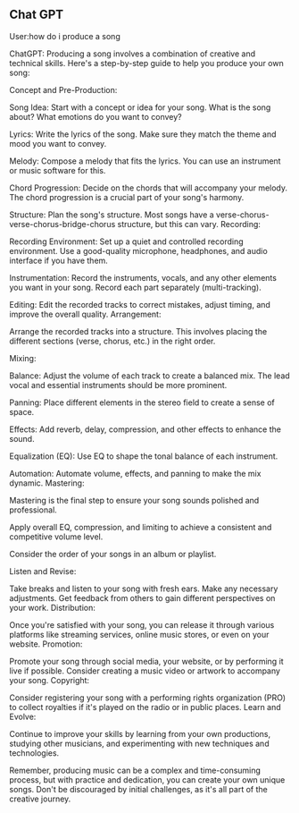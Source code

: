 ## Chat GPT

User:how do i produce a song

ChatGPT:
Producing a song involves a combination of creative and technical skills. Here's a step-by-step guide to help you produce your own song:

Concept and Pre-Production:

Song Idea: Start with a concept or idea for your song. What is the song about? What emotions do you want to convey?

Lyrics: Write the lyrics of the song. Make sure they match the theme and mood you want to convey.

Melody: Compose a melody that fits the lyrics. You can use an instrument or music software for this.

Chord Progression: Decide on the chords that will accompany your melody. The chord progression is a crucial part of your song's harmony.

Structure: Plan the song's structure. Most songs have a verse-chorus-verse-chorus-bridge-chorus structure, but this can vary.
Recording:

Recording Environment: Set up a quiet and controlled recording environment. Use a good-quality microphone, headphones, and audio interface if you have them.

Instrumentation: Record the instruments, vocals, and any other elements you want in your song. Record each part separately (multi-tracking).

Editing: Edit the recorded tracks to correct mistakes, adjust timing, and improve the overall quality.
Arrangement:

Arrange the recorded tracks into a structure. This involves placing the different sections (verse, chorus, etc.) in the right order.

Mixing:

Balance: Adjust the volume of each track to create a balanced mix. The lead vocal and essential instruments should be more prominent.

Panning: Place different elements in the stereo field to create a sense of space.

Effects: Add reverb, delay, compression, and other effects to enhance the sound.

Equalization (EQ): Use EQ to shape the tonal balance of each instrument.

Automation: Automate volume, effects, and panning to make the mix dynamic.
Mastering:

Mastering is the final step to ensure your song sounds polished and professional.

Apply overall EQ, compression, and limiting to achieve a consistent and competitive volume level.

Consider the order of your songs in an album or playlist.

Listen and Revise:

Take breaks and listen to your song with fresh ears. Make any necessary adjustments.
Get feedback from others to gain different perspectives on your work.
Distribution:

Once you're satisfied with your song, you can release it through various platforms like streaming services, online music stores, or even on your website.
Promotion:

Promote your song through social media, your website, or by performing it live if possible.
Consider creating a music video or artwork to accompany your song.
Copyright:

Consider registering your song with a performing rights organization (PRO) to collect royalties if it's played on the radio or in public places.
Learn and Evolve:

Continue to improve your skills by learning from your own productions, studying other musicians, and experimenting with new techniques and technologies.

Remember, producing music can be a complex and time-consuming process, but with practice and dedication, you can create your own unique songs. Don't be discouraged by initial challenges, as it's all part of the creative journey.




